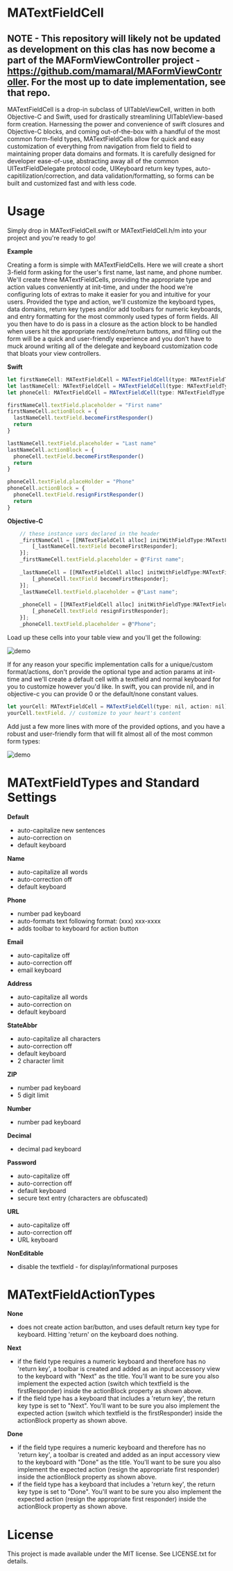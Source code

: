 MATextFieldCell
==================

NOTE - This repository will likely not be updated as development on this clas has now become a part of the MAFormViewController project - https://github.com/mamaral/MAFormViewController. For the most up to date implementation, see that repo.
----

MATextFieldCell is a drop-in subclass of UITableViewCell, written in both Objective-C and Swift, used for drastically streamlining UITableView-based form creation. Harnessing the power and convenience of swift closures and Objective-C blocks, and coming out-of-the-box with a handful of the most common form-field types, MATextFieldCells allow for quick and easy customization of everything from navigation from field to field to maintaining proper data domains and formats. It is carefully designed for developer ease-of-use, abstracting away all of the common UITextFieldDelegate protocol code, UIKeyboard return key types, auto-capitilization/correction, and data validation/formatting, so forms can be built and customized fast and with less code.


Usage
=====

Simply drop in MATextFieldCell.swift or MATextFieldCell.h/m into your project and you're ready to go!

**Example**

Creating a form is simple with MATextFieldCells. Here we will create a short 3-field form asking for the user's first name, last name, and phone number. We'll create three MATextFieldCells, providing the appropriate type and action values conveniently at init-time, and under the hood we're configuring lots of extras to make it easier for you and intuitive for your users. Provided the type and action, we'll customize the keyboard types, data domains, return key types and/or add toolbars for numeric keyboards, and entry formatting for the most commonly used types of form fields. All you then have to do is pass in a closure as the action block to be handled when users hit the appropriate next/done/return buttons, and filling out the form will be a quick and user-friendly experience and you don't have to muck around writing all of the delegate and keyboard customization code that bloats your view controllers.

**Swift**

```js
let firstNameCell: MATextFieldCell = MATextFieldCell(type: MATextFieldType.Name, action: MATextFieldActionType.Next)
let lastNameCell: MATextFieldCell = MATextFieldCell(type: MATextFieldType.Name, action: MATextFieldActionType.Next)
let phoneCell: MATextFieldCell = MATextFieldCell(type: MATextFieldType.Phone, action: MATextFieldActionType.Done)

firstNameCell.textField.placeholder = "First name"
firstNameCell.actionBlock = {
  lastNameCell.textField.becomeFirstResponder()
  return
}

lastNameCell.textField.placeholder = "Last name"
lastNameCell.actionBlock = {
  phoneCell.textField.becomeFirstResponder()
  return
}

phoneCell.textField.placeHolder = "Phone"
phoneCell.actionBlock = {
  phoneCell.textField.resignFirstResponder()
  return
}
```

**Objective-C**

```js
    // these instance vars declared in the header
    _firstNameCell = [[MATextFieldCell alloc] initWithFieldType:MATextFieldTypeName action:MATextFieldActionTypeNext actionHandler:^{
        [_lastNameCell.textField becomeFirstResponder];
    }];
    _firstNameCell.textField.placeholder = @"First name";
    
    _lastNameCell = [[MATextFieldCell alloc] initWithFieldType:MATextFieldTypeName action:MATextFieldActionTypeNext actionHandler:^{
        [_phoneCell.textField becomeFirstResponder];
    }];
    _lastNameCell.textField.placeholder = @"Last name";
    
    _phoneCell = [[MATextFieldCell alloc] initWithFieldType:MATextFieldTypePhone action:MATextFieldActionTypeDone actionHandler:^{
        [_phoneCell.textField resignFirstResponder];
    }];
    _phoneCell.textField.placeholder = @"Phone";
```

Load up these cells into your table view and you'll get the following:

![demo](Screenshots/demo.gif)


If for any reason your specific implementation calls for a unique/custom format/actions, don't provide the optional type and action params at init-time and we'll create a default cell with a textfield and normal keyboard for you to customize however you'd like. In swift, you can provide nil, and in objective-c you can provide 0 or the default/none constant values.

```js
let yourCell: MATextFieldCell = MATextFieldCell(type: nil, action: nil)
yourCell.textField. // customize to your heart's content
```


Add just a few more lines with more of the provided options, and you have a robust and user-friendly form that will fit almost all of the most common form types:

![demo](Screenshots/full_demo.gif)



MATextFieldTypes and Standard Settings
=====

**Default**
  - auto-capitalize new sentences
  - auto-correction on
  - default keyboard
  
**Name**
  - auto-capitalize all words
  - auto-correction off
  - default keyboard
  
**Phone**
  - number pad keyboard
  - auto-formats text following format: (xxx) xxx-xxxx
  - adds toolbar to keyboard for action button
  
**Email**
  - auto-capitalize off
  - auto-correction off
  - email keyboard
  
**Address**
  - auto-capitalize all words
  - auto-correction on
  - default keyboard
  
**StateAbbr**
  - auto-capitalize all characters
  - auto-correction off
  - default keyboard
  - 2 character limit
  
**ZIP**
  - number pad keyboard
  - 5 digit limit
  
**Number**
  - number pad keyboard
  
**Decimal**
  - decimal pad keyboard

**Password**
  - auto-capitalize off
  - auto-correction off
  - default keyboard
  - secure text entry (characters are obfuscated)
  
**URL**
  - auto-capitalize off
  - auto-correction off
  - URL keyboard

**NonEditable**
  - disable the textfield - for display/informational purposes

MATextFieldActionTypes
=====

**None**
  - does not create action bar/button, and uses default return key type for keyboard. Hitting 'return' on the keyboard does nothing.
  
**Next**
  - if the field type requires a numeric keyboard and therefore has no 'return key', a toolbar is created and added as an input accessory view to the keyboard with "Next" as the title. You'll want to be sure you also implement the expected action (switch which textfield is the firstResponder) inside the actionBlock property as shown above.
  - if the field type has a keyboard that includes a 'return key', the return key type is set to "Next". You'll want to be sure you also implement the expected action (switch which textfield is the firstResponder) inside the actionBlock property as shown above.

**Done**
  - if the field type requires a numeric keyboard and therefore has no 'return key', a toolbar is created and added as an input accessory view to the keyboard with "Done" as the title. You'll want to be sure you also implement the expected action (resign the appropriate first responder) inside the actionBlock property as shown above.
  - if the field type has a keyboard that includes a 'return key', the return key type is set to "Done". You'll want to be sure you also implement the expected action (resign the appropriate first responder) inside the actionBlock property as shown above.


License
=====

This project is made available under the MIT license. See LICENSE.txt for details.

